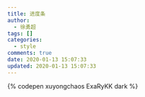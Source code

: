 ```yaml
---
title: 进度条
author:
  - 徐勇超
tags: []
categories:
  - style
comments: true
date: 2020-01-13 15:07:33
updated: 2020-01-13 15:07:33
---
```

{% codepen xuyongchaos ExaRyKK dark %}
